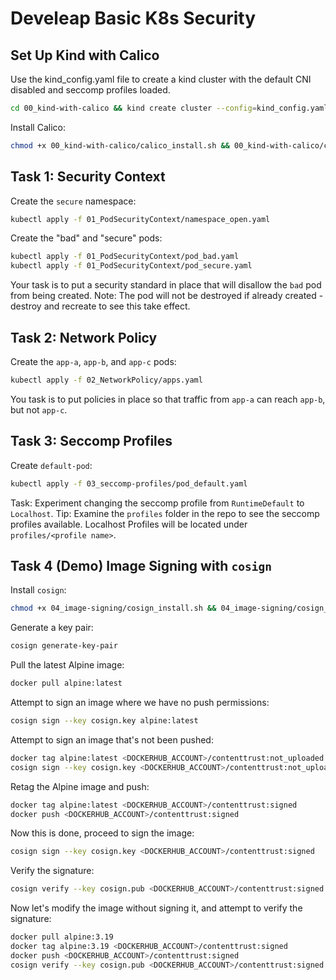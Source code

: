 # Develeap Basic K8s Security

## Set Up Kind with Calico

Use the kind_config.yaml file to create a kind cluster with the default CNI disabled and seccomp profiles loaded.

```bash
cd 00_kind-with-calico && kind create cluster --config=kind_config.yaml
```

Install Calico:

```bash
chmod +x 00_kind-with-calico/calico_install.sh && 00_kind-with-calico/calico_install.sh
```

## Task 1: Security Context

Create the `secure` namespace:

```bash
kubectl apply -f 01_PodSecurityContext/namespace_open.yaml
```

Create the "bad" and "secure" pods:

```bash
kubectl apply -f 01_PodSecurityContext/pod_bad.yaml
kubectl apply -f 01_PodSecurityContext/pod_secure.yaml
```

Your task is to put a security standard in place that will disallow the `bad` pod from being created.
Note: The pod will not be destroyed if already created - destroy and recreate to see this take effect.

## Task 2: Network Policy

Create the `app-a`, `app-b`, and `app-c` pods:

```bash
kubectl apply -f 02_NetworkPolicy/apps.yaml
```

You task is to put policies in place so that traffic from `app-a` can reach `app-b`, but not `app-c`.

## Task 3: Seccomp Profiles

Create `default-pod`:

```bash
kubectl apply -f 03_seccomp-profiles/pod_default.yaml
```

Task: Experiment changing the seccomp profile from `RuntimeDefault` to `Localhost`.
Tip: Examine the `profiles` folder in the repo to see the seccomp profiles available.
Localhost Profiles will be located under `profiles/<profile name>`.

## Task 4 (Demo) Image Signing with `cosign`

Install `cosign`:

```bash
chmod +x 04_image-signing/cosign_install.sh && 04_image-signing/cosign_install.sh
```

Generate a key pair:

```bash
cosign generate-key-pair
```

Pull the latest Alpine image:

```bash
docker pull alpine:latest
```

Attempt to sign an image where we have no push permissions:

```bash
cosign sign --key cosign.key alpine:latest
```

Attempt to sign an image that's not been pushed:

```bash
docker tag alpine:latest <DOCKERHUB_ACCOUNT>/contenttrust:not_uploaded
cosign sign --key cosign.key <DOCKERHUB_ACCOUNT>/contenttrust:not_uploaded
```

Retag the Alpine image and push:

```bash
docker tag alpine:latest <DOCKERHUB_ACCOUNT>/contenttrust:signed
docker push <DOCKERHUB_ACCOUNT>/contenttrust:signed
```

Now this is done, proceed to sign the image:

```bash
cosign sign --key cosign.key <DOCKERHUB_ACCOUNT>/contenttrust:signed
```

Verify the signature:

```bash
cosign verify --key cosign.pub <DOCKERHUB_ACCOUNT>/contenttrust:signed | jq .
```

Now let's modify the image without signing it, and attempt to verify the signature:

```bash
docker pull alpine:3.19
docker tag alpine:3.19 <DOCKERHUB_ACCOUNT>/contenttrust:signed
docker push <DOCKERHUB_ACCOUNT>/contenttrust:signed
cosign verify --key cosign.pub <DOCKERHUB_ACCOUNT>/contenttrust:signed | jq .
```